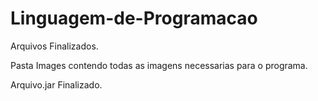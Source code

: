 # Linguagem-de-Programacao

Arquivos Finalizados.

Pasta Images contendo todas as imagens necessarias para o programa.

Arquivo.jar Finalizado.
